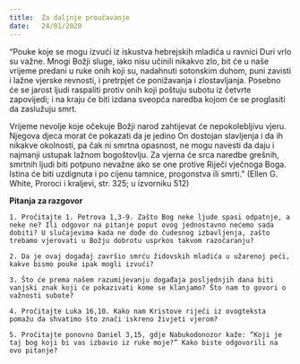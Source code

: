 ```yaml
---
title:  Za daljnje proučavanje
date:   24/01/2020
---
```


“Pouke koje se mogu izvući iz iskustva hebrejskih mladića u ravnici Duri vrlo su važne. Mnogi Božji sluge, iako nisu učinili nikakvo zlo, bit će u naše vrijeme predani u ruke onih koji su, nadahnuti sotonskim duhom, puni zavisti i lažne vjerske revnosti, i pretrpjet će ponižavanja i zlostavljanja. Posebno će se jarost ljudi raspaliti protiv onih koji poštuju subotu iz četvrte zapovijedi; i na kraju će biti izdana sveopća naredba kojom će se proglasiti da zaslužuju smrt.

Vrijeme nevolje koje očekuje Božji narod zahtijevat će nepokolebljivu vjeru. Njegova djeca morat će pokazati da je jedino On dostojan slavljenja i da ih nikakve okolnosti, pa čak ni smrtna opasnost, ne mogu navesti da daju i najmanji ustupak lažnom bogoštovlju. Za vjerna će srca naredbe grešnih, smrtnih ljudi biti potpuno nevažne ako se one protive Riječi vječnoga Boga. Istina će biti uzdignuta i po cijenu tamnice, progonstva ili smrti.” (Ellen G. White, Proroci i kraljevi, str. 325; u izvorniku 512)

**Pitanja za razgovor**

`1.	Pročitajte 1. Petrova 1,3-9. Zašto Bog neke ljude spasi odpatnje, a neke ne? Ili odgovor na pitanje poput ovog jednostavno nećemo sada dobiti? U slučajevima kada ne dođe do čudesnog izbavljenja, zašto trebamo vjerovati u Božju dobrotu usprkos takvom razočaranju?`

`2.	Da je ovaj događaj završio smrću židovskih mladića u užarenoj peći, kakve bismo pouke ipak mogli izvući?`

`3.	Što će prema našem razumijevanju događaja posljednjih dana biti vanjski znak koji će pokazivati kome se klanjamo? Što nam to govori o važnosti subote?`

`4.	Pročitajte Luka 16,10. Kako nam Kristove riječi iz ovogteksta pomažu da shvatimo što znači iskreno živjeti vjerom?`

`5.	Pročitajte ponovno Daniel 3,15, gdje Nabukodonozor kaže: “Koji je taj bog koji bi vas izbavio iz ruke moje?” Kako biste odgovorili na ovo pitanje?`
